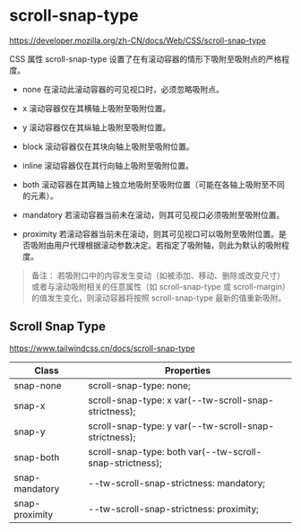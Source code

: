 # scroll-snap-type

<https://developer.mozilla.org/zh-CN/docs/Web/CSS/scroll-snap-type>

CSS 属性 scroll-snap-type 设置了在有滚动容器的情形下吸附至吸附点的严格程度。

- none 在滚动此滚动容器的可见视口时，必须忽略吸附点。

- x 滚动容器仅在其横轴上吸附至吸附位置。

- y 滚动容器仅在其纵轴上吸附至吸附位置。

- block 滚动容器仅在其块向轴上吸附至吸附位置。

- inline 滚动容器仅在其行向轴上吸附至吸附位置。

- both 滚动容器在其两轴上独立地吸附至吸附位置（可能在各轴上吸附至不同的元素）。

- mandatory 若滚动容器当前未在滚动，则其可见视口必须吸附至吸附位置。

- proximity 若滚动容器当前未在滚动，则其可见视口可以吸附至吸附位置。是否吸附由用户代理根据滚动参数决定。若指定了吸附轴，则此为默认的吸附程度。

> 备注： 若吸附口中的内容发生变动（如被添加、移动、删除或改变尺寸）或者与滚动吸附相关的任意属性（如 scroll-snap-type 或 scroll-margin）的值发生变化，则滚动容器将按照 scroll-snap-type 最新的值重新吸附。

## Scroll Snap Type

<https://www.tailwindcss.cn/docs/scroll-snap-type>

| Class          | Properties                                               |
| -------------- | -------------------------------------------------------- |
| snap-none      | scroll-snap-type: none;                                  |
| snap-x         | scroll-snap-type: x var(--tw-scroll-snap-strictness);    |
| snap-y         | scroll-snap-type: y var(--tw-scroll-snap-strictness);    |
| snap-both      | scroll-snap-type: both var(--tw-scroll-snap-strictness); |
| snap-mandatory | --tw-scroll-snap-strictness: mandatory;                  |
| snap-proximity | --tw-scroll-snap-strictness: proximity;                  |
